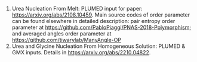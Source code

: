 1. Urea Nucleation From Melt: PLUMED input for paper: https://arxiv.org/abs/2108.10459. Main source codes of order parameter can be found elsewhere in detailed description: pair entropy order parameter at https://github.com/PabloPiaggi/PNAS-2018-Polymorphism; and averaged angles order parameter at https://github.com/tiwarylab/ManyAngle-OP
2. Urea and Glycine Nucleation From Homogeneous Solution: PLUMED & GMX inputs. Details in https://arxiv.org/abs/2210.04822. 
